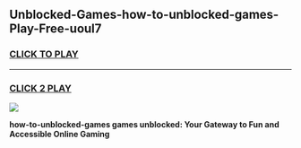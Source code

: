 
## Unblocked-Games-how-to-unblocked-games-Play-Free-uoul7
<h3>
<a href="https://premium76.site?title=how-to-unblocked-games&ref=23A">CLICK TO PLAY</a></h3>
<hr>

<h3>
<a href="https://premium76.site?title=how-to-unblocked-games&ref=23A">CLICK 2 PLAY</a>
  
</h3>

<a href="https://premium76.site?title=how-to-unblocked-games&ref=23A"><img src="https://clearcache.store/games.png"></a>


**how-to-unblocked-games games unblocked: Your Gateway to Fun and Accessible Online Gaming**
